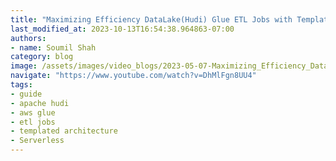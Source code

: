 ```yaml
---
title: "Maximizing Efficiency DataLake(Hudi) Glue ETL Jobs with Templated Approach &Serverless Architecture"
last_modified_at: 2023-10-13T16:54:38.964863-07:00
authors:
- name: Soumil Shah
category: blog
image: /assets/images/video_blogs/2023-05-07-Maximizing_Efficiency_DataLake_Hudi_Glue_ETL_Jobs_with_Templated_Approach_Serverless_Architecture.png
navigate: "https://www.youtube.com/watch?v=DhMlFgn8UU4"
tags:
- guide
- apache hudi
- aws glue
- etl jobs
- templated architecture
- Serverless
---
```

